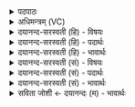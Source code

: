 <details><summary>पदपाठः</summary>

सः। इ॒धा॒नः। वसुः॑। क॒विः। अ॒ग्निः। ई॒डेन्यः॑। गि॒रा। रे॒वत्। अ॒स्मभ्य॑म्। पु॒र्व॒णी॒क॒। पु॒र्वनी॒केति॑ पुरुऽअनीक। दी॒दि॒हि॒। ३६।
</details>

<details><summary>अधिमन्त्रम् (VC)</summary>

- अग्निर्देवता
- परमेष्ठी ऋषिः
- निचृदुष्णिक्
- ऋषभः
</details>

<details><summary>दयानन्द-सरस्वती (हि) - विषयः</summary>

फिर वह कैसा हो, यह विषय अगले मन्त्र में कहा है ॥
</details>

<details><summary>दयानन्द-सरस्वती (हि) - पदार्थः</summary>

पदार्थान्वयभाषाः -  हे (पुर्वणीक) बहुत सेनावाले राजपुरुष विद्वन् ! (गिरा) वाणी से (ईडेन्यः) खोजने योग्य (वसुः) निवास का हेतु (कविः) समर्थ (इधानः) प्रदीप्त (सः) उस पूर्वोक्त (अग्निः) अग्नि के समान (अस्मभ्यम्) हमारे लिये (रेवत्) प्रशंसित धनयुक्त पदार्थों को (दीदिहि) प्रकाशित कीजिये ॥३६ ॥
</details>

<details><summary>दयानन्द-सरस्वती (हि) - भावार्थः</summary>

भावार्थभाषाः -  इस मन्त्र मे वाचकलुप्तोपमालङ्कार है। विद्वान् को चाहिये कि अग्नि के गुण, कर्म और स्वभाव के प्रकाश से मनुष्यों के लिये ऐश्वर्य की उन्नति करे ॥३६ ॥
</details>

<details><summary>दयानन्द-सरस्वती (सं) - विषयः</summary>

पुनः स कीदृश इत्याह ॥
</details>

<details><summary>दयानन्द-सरस्वती (सं) - पदार्थः</summary>

पदार्थान्वयभाषाः -  हे पुर्वणीक विद्वन् ! स गिरेडेन्यो वसुः कविरिधानः सोऽग्निरिवाऽस्मभ्यं रेवद्दीदिहि प्रकाशय ॥३६ ॥
</details>

<details><summary>दयानन्द-सरस्वती (सं) - भावार्थः</summary>

भावार्थभाषाः -  अत्र वाचकलुप्तोपमालङ्कारः। विदुषाऽग्निगुणकर्मस्वभावप्रकाशनेन मनुष्येभ्य ऐश्वर्यमुन्नेयम् ॥३६ ॥
</details>

<details><summary>सविता जोशी ← दयानन्दः (म) - भावार्थः</summary>

भावार्थभाषाः -  या मंत्रात वाचकलुप्तोपमालंकार आहे. विद्वानांनी अग्नीचा गुण, कर्म, स्वभाव जाणून त्याप्रमाणे सर्व माणसांसाठी ऐश्वर्य प्राप्ती व्हावी असे कार्य करावे.
</details>